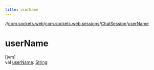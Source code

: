 ```yaml
---
title: userName
---
```

//[com.sockets.web](../../../index.html)/[com.sockets.web.sessions](../index.html)/[ChatSession](index.html)/[userName](user-name.html)



# userName



[jvm]\
val [userName](user-name.html): [String](https://kotlinlang.org/api/latest/jvm/stdlib/kotlin/-string/index.html)




